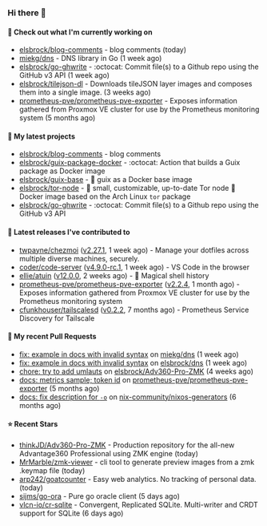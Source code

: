 ### Hi there 👋

#### 👷 Check out what I'm currently working on

- [elsbrock/blog-comments](https://github.com/elsbrock/blog-comments) - blog comments (today)
- [miekg/dns](https://github.com/miekg/dns) - DNS library in Go (1 week ago)
- [elsbrock/go-ghwrite](https://github.com/elsbrock/go-ghwrite) - :octocat: Commit file(s) to a Github repo using the GitHub v3 API (1 week ago)
- [elsbrock/tilejson-dl](https://github.com/elsbrock/tilejson-dl) - Downloads tileJSON layer images and composes them into a single image. (3 weeks ago)
- [prometheus-pve/prometheus-pve-exporter](https://github.com/prometheus-pve/prometheus-pve-exporter) - Exposes information gathered from Proxmox VE cluster for use by the Prometheus monitoring system (5 months ago)

#### 🌱 My latest projects

- [elsbrock/blog-comments](https://github.com/elsbrock/blog-comments) - blog comments
- [elsbrock/guix-package-docker](https://github.com/elsbrock/guix-package-docker) - :octocat: Action that builds a Guix package as Docker image
- [elsbrock/guix-base](https://github.com/elsbrock/guix-base) - :whale: guix as a Docker base image
- [elsbrock/tor-node](https://github.com/elsbrock/tor-node) - :rocket: small, customizable, up-to-date Tor node :whale: Docker image based on the Arch Linux `tor` package
- [elsbrock/go-ghwrite](https://github.com/elsbrock/go-ghwrite) - :octocat: Commit file(s) to a Github repo using the GitHub v3 API

#### 🔭 Latest releases I've contributed to

- [twpayne/chezmoi](https://github.com/twpayne/chezmoi) ([v2.27.1](https://github.com/twpayne/chezmoi/releases/tag/v2.27.1), 1 week ago) - Manage your dotfiles across multiple diverse machines, securely.
- [coder/code-server](https://github.com/coder/code-server) ([v4.9.0-rc.1](https://github.com/coder/code-server/releases/tag/v4.9.0-rc.1), 1 week ago) - VS Code in the browser
- [ellie/atuin](https://github.com/ellie/atuin) ([v12.0.0](https://github.com/ellie/atuin/releases/tag/v12.0.0), 2 weeks ago) - 🐢 Magical shell history
- [prometheus-pve/prometheus-pve-exporter](https://github.com/prometheus-pve/prometheus-pve-exporter) ([v2.2.4](https://github.com/prometheus-pve/prometheus-pve-exporter/releases/tag/v2.2.4), 1 month ago) - Exposes information gathered from Proxmox VE cluster for use by the Prometheus monitoring system
- [cfunkhouser/tailscalesd](https://github.com/cfunkhouser/tailscalesd) ([v0.2.2](https://github.com/cfunkhouser/tailscalesd/releases/tag/v0.2.2), 7 months ago) - Prometheus Service Discovery for Tailscale

#### 🔨 My recent Pull Requests

- [fix: example in docs with invalid syntax](https://github.com/miekg/dns/pull/1401) on [miekg/dns](https://github.com/miekg/dns) (1 week ago)
- [fix: example in docs with invalid syntax](https://github.com/elsbrock/dns/pull/1) on [elsbrock/dns](https://github.com/elsbrock/dns) (1 week ago)
- [chore: try to add umlauts](https://github.com/elsbrock/Adv360-Pro-ZMK/pull/1) on [elsbrock/Adv360-Pro-ZMK](https://github.com/elsbrock/Adv360-Pro-ZMK) (4 weeks ago)
- [docs: metrics sample; token id](https://github.com/prometheus-pve/prometheus-pve-exporter/pull/114) on [prometheus-pve/prometheus-pve-exporter](https://github.com/prometheus-pve/prometheus-pve-exporter) (5 months ago)
- [docs: fix description for `-o`](https://github.com/nix-community/nixos-generators/pull/154) on [nix-community/nixos-generators](https://github.com/nix-community/nixos-generators) (6 months ago)

#### ⭐ Recent Stars

- [thinkJD/Adv360-Pro-ZMK](https://github.com/thinkJD/Adv360-Pro-ZMK) - Production repository for the all-new Advantage360 Professional using ZMK engine (today)
- [MrMarble/zmk-viewer](https://github.com/MrMarble/zmk-viewer) - cli tool to generate preview images from a zmk .keymap file (today)
- [arp242/goatcounter](https://github.com/arp242/goatcounter) - Easy web analytics. No tracking of personal data. (today)
- [sijms/go-ora](https://github.com/sijms/go-ora) - Pure go oracle client (5 days ago)
- [vlcn-io/cr-sqlite](https://github.com/vlcn-io/cr-sqlite) - Convergent, Replicated SQLite. Multi-writer and CRDT support for SQLite (6 days ago)
